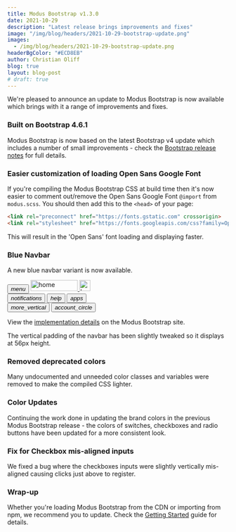 ```yaml
---
title: Modus Bootstrap v1.3.0
date: 2021-10-29
description: "Latest release brings improvements and fixes"
image: "/img/blog/headers/2021-10-29-bootstrap-update.png"
images:
  - /img/blog/headers/2021-10-29-bootstrap-update.png
headerBgColor: "#ECD8EB"
author: Christian Oliff
blog: true
layout: blog-post
# draft: true
---
```


We're pleased to announce an update to Modus Bootstrap is now available which brings with it a range of improvements and fixes.

### Built on Bootstrap 4.6.1

Modus Bootstrap is now based on the latest Bootstrap v4 update which includes a number of small improvements - check the [Bootstrap release notes](https://github.com/twbs/bootstrap/releases/tag/v4.6.1) for full details.

### Easier customization of loading Open Sans Google Font

If you're compiling the Modus Bootstrap CSS at build time then it's now easier to comment out/remove the Open Sans Google Font `@import` from `modus.scss`. You should then add this to the `<head>` of your page:

```html
<link rel="preconnect" href="https://fonts.gstatic.com" crossorigin>
<link rel="stylesheet" href="https://fonts.googleapis.com/css?family=Open+Sans:300,400,600,700&display=fallback">
```

This will result in the 'Open Sans' font loading and displaying faster.

### Blue Navbar

A new blue navbar variant is now available.

<nav class="navbar navbar-blue nav navbar-expand-sm modus-header py-1 mb-3">
  <button class="btn btn-lg btn-icon-only btn-text-dark" id="menuButton" data-modus-item="menu-btn" href="#overview" data-toggle="#">
    <i class="modus-icon material-icons text-white">menu</i>
  </button>
  <a href="#navbar-example" class="navbar-brand mr-auto ml-2">
    <img src="https://modus-bootstrap.trimble.com/img/trimble-logo-rev.svg" width="107" height="25" class="img-fluid d-none d-sm-block" alt="home">
    <img src="https://modus-bootstrap.trimble.com/img/trimble-icon-rev.svg" class="d-block d-sm-none" height="25" width="25" alt="home">
  </a>
  <div class="collapse navbar-collapse">
    <div class="navbar-nav ml-auto">
      <button class="btn btn-lg btn-icon-only btn-text-dark ml-2" data-toggle="tooltip"
         data-placement="bottom" title="Notifications">
        <i class="modus-icon material-icons text-white">notifications</i>
      </button>
      <button class="btn btn-lg btn-icon-only btn-text-dark ml-2" data-toggle="tooltip"
         data-placement="bottom" title="Help">
        <i class="modus-icon material-icons text-white">help</i>
      </button>
      <button class="btn btn-lg btn-icon-only btn-text-dark ml-2" data-toggle="tooltip"
         data-placement="bottom" title="Applications">
        <i class="modus-icon material-icons text-white">apps</i>
      </button>
    </div>
  </div>
  <button class="btn btn-lg btn-icon-only btn-text-dark d-block d-sm-none">
    <i class="modus-icons text-white">more_vertical</i>
  </button>
  <button class="btn btn-lg btn-icon-only btn-text-dark bg-transparent ml-2"
         data-toggle="tooltip" data-placement="bottom" data-html="true"
         title="<div class=text-left>MyTrimble<br>Stephanie Carter<br>stephanie_carter@example.com</div>">
         <i class="modus-icon material-icons rounded-circle text-white">account_circle</i>
  </button>
</nav>

View the [implementation details](https://modus-bootstrap.trimble.com/components/navbar/#blue-variant) on the Modus Bootstrap site.

The vertical padding of the navbar has been slightly tweaked so it displays at 56px height.

### Removed deprecated colors

Many undocumented and unneeded color classes and variables were removed to make the compiled CSS lighter.

### Color Updates

Continuing the work done in updating the brand colors in the previous Modus Bootstrap release - the colors of switches, checkboxes and radio buttons have been updated for a more consistent look.

### Fix for Checkbox mis-aligned inputs

We fixed a bug where the checkboxes inputs were slightly vertically mis-aligned causing clicks just above to register.

### Wrap-up

Whether you're loading Modus Bootstrap from the CDN or importing from npm, we recommend you to update. Check the [Getting Started](https://modus-bootstrap.trimble.com/getting-started/) guide for details.
